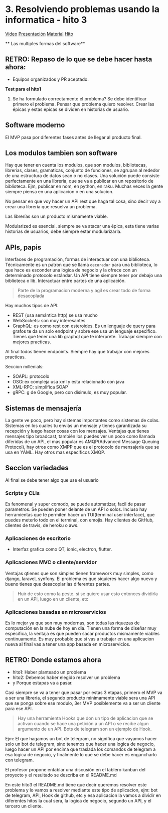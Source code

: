 # 3. Resolviendo problemas usando la informatica - hito 3

[Video](https://www.youtube.com/watch?v=0PxemjYKEAY&feature=youtu.be)
[Presentación](https://jj.github.io/curso-tdd/preso/aplicaciones)
[Material](https://jj.github.io/curso-tdd/temas/aplicaciones)
[Hito](https://jj.github.io/curso-tdd/temas/aplicaciones#actividad)

** Las multiples formas del software**

## RETRO: Repaso de lo que se debe hacer hasta ahora:

- Equipos organizados y PR aceptado.

**Test para el hito1**

1. Se ha formulado correctamente el problema?
   Se debe identificar primero el problema.
   Pensar que problema quiero resolver.
   Crear las épicas y estas epicas se dividen en historias de usuario.

## Software moderno

El MVP pasa por diferentes fases antes de llegar al producto final.

## Los modulos tambien son software

Hay que tener en cuenta los modulos, que son modulos, bibliotecas, librerias, clases, gramaticas, conjunto de funciones, se agrupan al rededor de una estructura de datos sean o no clases.
Una solución puede consiste perfectamente en una libreria, que se va a publicar en un repositorio de biblioteca. Ejm, publicar en nom, en python, en raku.
Muchas veces la gente siempre piensa en una aplicacion o en una solucion.

No pensar en que voy hacer un API rest que haga tal cosa, sino decir voy a crear una librería que resuelva un problema.

Las librerías son un producto mismamente viable.

Modularized es esencial. siempre se va atacar una épica, esta tiene varias historias de usuarios, debe siempre estar modularizarla. 

## APIs, papis

Interfaces de programación, formas de interactuar con una biblioteca. Técnicamente es un patron que se llama `decorador` para una biblioteca, lo que hace es esconder una lógica de negocio y la ofrece con un determinado protocolo estándar.
Un API tiene siempre tener por debajo una biblioteca o lib.
Interactuar entre partes de una aplicación.

> Parte de la programacion moderna y agil es crear todo de forma desacoplada

Hay muchos tipos de API:

- REST (usa semántica http) se usa mucho
- WebSockets: son muy interesantes
- GraphQL: es como rest con esteroides. Es un lenguaje de query para grafos te da un solo endpoint y sobre ese usa un lenguaje especifico. Tienes que tener una lib graphql que te interprete.
Trabajar siempre con mejores practicas.

Al final todos tienen endpoints.
Siempre hay que trabajar con mejores practicas.

Seccion millenials:

- SOAPL: protocolo
- OSGi:ex compleja usa xml y esta relacionado con java
- XML-RPC: simplifica SOAP
- gRPC: g de Google, pero con disimulo, es muy popular.

## Sistemas de mensajería

La gente ve poco, pero hay sistemas importantes como sistemas de colas. Sistemas en los cuales tu enviás un mensaje y tienes garantizada su recepción y luego hacer cosas con los mensajes.
Ventajas que tienes mensajes tipo broadcast, también los puedes ver un poco como llamada diferidas de un API, el mas popular es AMQP(Advanced Message Queuing Protocol), hay otros como XMPP que es el protocolo de mensajería que se usa en YAML.
Hay otros mas especificos XMQP.

## Seccion variedades

Al final se debe tener algo que use el usuario

### Scripts y CLIs

Es fenomenal y super comodo, se puede automatizar, facil de pasar parametros.
Se pueden poner delante de un API o solos. Incluso hay herramientas que te permiten hacer un TUI(terminal user interface), que puedes meterlo todo en el terminal, con emojis.
Hay clientes de GitHub, clientes de travis, de heroku o aws.

### Aplicaciones de escritorio
- Interfaz grafica como QT, ionic, electron, flutter.

### Aplicaciones MVC o cliente/servidor
Ventajas qtienes que son simples tienen framework muy simples, como django, laravel, synfony.
El problema es que siquieres hacer algo nuevo y bueno tienes que desacoplar las diferentes partes.

> Huir de esto como la peste. si se quiere usar esto entonces dividirla en un API, luego en un cliente, etc

### Aplicaciones basadas en microservicios

Es lo mejor ya que son muy modernas, son todas las riquezas de computación en la nube de hoy en dia. Tienen una forma de diseñar muy especifica, la ventaja es que pueden sacar productos mismamente viables continuamente. Es muy probable que si vas a trabajar en una aplicacion nueva al final vas a tener una app basada en microservicios.

## RETRO: Donde estamos ahora

- hito1: Haber planteado un problema
- hito2: Debemos haber elegido resolver un problema 
- y Porque estapas va a pasar.

Casi siempre se va a tener que pasar por estas 3 etapas, primero el MVP va a ser una libreria, el segundo producto minimamente viable sera una API que se ponga sobre ese modulo, 3er MVP posiblemente va a ser un cliente para ese API.
> Hay una herramienta Hooks que don un tipo de aplicacion que se activan cuando se hace una petición a un API o se recibe algun argumento de un API. Bots de telegram son un ejemplo de Hook.

Ejm: El que hagamos un bot de telegram, no significa que vayamos hacer solo un bot de telegram, sino tenemos que hacer una logica de negocio, luego hacer un API por encima que traslada los comandos de telegram a esa logica de negocio, y finalmente lo que se debe hacer es engancharlo con telegram.

El profesor propone entablar una discusión en el tablero kanban del proyecto y el resultado se describa en el README.md

En este hito3 el README.md tiene que decir queremos resolver este problema y lo vamos a resolver mediante este tipo de aplicacion, ejm: bot de telegram, API, Hook de github, etc y esa aplicacion la vamos a dividir en diferentes hitos la cual sera, la logica de negocio, segundo un API, y el tercero un cliente.
